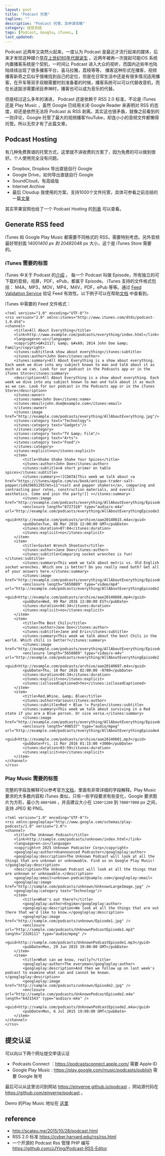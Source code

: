 ```yaml
---
layout: post
title: "Podcast 托管"
tagline: ""
description: "Podcast 托管，及申请攻略"
category: 经验总结
tags: [Podcast, Google, iTunes, ]
last_updated: 
---
```


Podcast 近两年又突然火起来，一度认为 Podcast 是最近才流行起来的媒体，后来才发现这种媒介[早在上世纪80年代就诞生](https://en.wikipedia.org/wiki/History_of_podcasting) 。近两年被再一次提起可能iOS 系统内置播客系统是个契机，一时间让 Podcast 进入大众的视听，而国内近些年也陆陆续续出现了很多播客平台，喜马拉雅，荔枝等等， 播客这种形式在播客，视频播客新奇之后似乎很难找到自己的定位，但是在日常生活中还是有很多情况适用播客，在开车等双手双眼需要时刻准备着的时候，播客系统可以可以代替收音机，而在长途跋涉需要闭目养神时，播客也可以成为音乐的代替。

但是经过这么多年的演进， Podcast 还是依赖于 RSS 2.0 标准，不论是 iTunes 还是 Play Music ，虽然 Google 已经用关闭 Google Reader 来表明对 RSS 的态度，却还是依然无法将 Podcast 从 RSS 剥离。其实这也很矛盾，就像之前看到的一则评论，Google 托管了最大的视频播客YouTube，却连小小的音频文件都懒得托管。所以无奈才有了此篇文章。

## Podcast Hosting

有几种免费靠谱的托管方式，这里就不讲收费的方案了，因为免费的可以做到很好。个人使用完全没有问题。

- Dropbox, Dropbox 导出直链自行 Google
- Google Drive，如何导出直链自行 Google
- SoundCloud，有高级版
- Internet Archive
- 最后 Cloudup 我使用的方案，支持1000个文件托管，具体可参看之前总结的一篇[文章](/post/2015/04/cloudup.html)

其实苹果官网也给了一个 Podcast Hosting 的[列表](https://itunespartner.apple.com/en/podcasts/partnersearch) 可以查看。

## Generate RSS feed

iTunes 和 Google Play Music 都需要不同格式的 RSS，需要特别考虑。另外音频最好带封面 1400*1400 px 到 2048*2048 px 大小，这个是 iTunes Store 需要的。 



### iTunes 需要的标签

iTunes 中关于 Podcast 的[介绍](https://itunespartner.apple.com/cn/podcasts/overview) 。 每一个 Podcast 叫做 Episode，所有独立的可下载的音频，视屏，PDF，ePub，都属于 Episode。 iTunes 支持的文件格式包括： M4A，MP3，MOV，MP4，M4V，PDF，ePub 等等。通过 [Feed Validation Service](http://validator.w3.org/feed/) 验证 Feed 有效性。以下例子可以在帮助[文档](https://help.apple.com/itc/podcasts_connect/#/itcbaf351599) 中查看到。

iTunes 中需要的 Feed 文件格式：

    <?xml version="1.0" encoding="UTF-8"?>
    <rss version="2.0" xmlns:itunes="http://www.itunes.com/dtds/podcast-1.0.dtd">
    <channel>
        <title>All About Everything</title>
        <link>http://www.example.com/podcasts/everything/index.html</link>
        <language>en-us</language>
        <copyright>&#x2117; &amp; &#xA9; 2014 John Doe &amp; Family</copyright>
        <itunes:subtitle>A show about everything</itunes:subtitle>
        <itunes:author>John Doe</itunes:author>
        <itunes:summary>All About Everything is a show about everything. Each week we dive into any subject known to man and talk about it as much as we can. Look for our podcast in the Podcasts app or in the iTunes Store</itunes:summary>
        <description>All About Everything is a show about everything. Each week we dive into any subject known to man and talk about it as much as we can. Look for our podcast in the Podcasts app or in the iTunes Store</description>
        <itunes:owner>
        <itunes:name>John Doe</itunes:name>
        <itunes:email>john.doe@example.com</itunes:email>
        </itunes:owner>
        <itunes:image href="http://example.com/podcasts/everything/AllAboutEverything.jpg"/>
        <itunes:category text="Technology">
        <itunes:category text="Gadgets"/>
        </itunes:category>
        <itunes:category text="TV &amp; Film"/>
        <itunes:category text="Arts">
        <itunes:category text="Food"/>
        </itunes:category>
        <itunes:explicit>no</itunes:explicit>
        <item>
            <title>Shake Shake Shake Your Spices</title>
            <itunes:author>John Doe</itunes:author>
            <itunes:subtitle>A short primer on table spices</itunes:subtitle>
            <itunes:summary><![CDATA[This week we talk about <a href="https://itunes/apple.com/us/book/antique-trader-salt-pepper/id429691295?mt=11">salt and pepper shakers</a>, comparing and contrasting pour rates, construction materials, and overall aesthetics. Come and join the party!]] ></itunes:summary>
            <itunes:image href="http://example.com/podcasts/everything/AllAboutEverything/Episode1.jpg"/>
            <enclosure length="8727310" type="audio/x-m4a" url="http://example.com/podcasts/everything/AllAboutEverythingEpisode3.m4a"/>
            <guid>http://example.com/podcasts/archive/aae20140615.m4a</guid>
            <pubDate>Tue, 08 Mar 2016 12:00:00 GMT</pubDate>
            <itunes:duration>07:04</itunes:duration>
            <itunes:explicit>no</itunes:explicit>
        </item>
        <item>
            <title>Socket Wrench Shootout</title>
            <itunes:author>Jane Doe</itunes:author>
            <itunes:subtitle>Comparing socket wrenches is fun!</itunes:subtitle>
            <itunes:summary>This week we talk about metric vs. Old English socket wrenches. Which one is better? Do you really need both? Get all of your answers here.</itunes:summary>
            <itunes:image href="http://example.com/podcasts/everything/AllAboutEverything/Episode2.jpg"/>
            <enclosure length="5650889" type="video/mp4" url="http://example.com/podcasts/everything/AllAboutEverythingEpisode2.mp4"/>
            <guid>http://example.com/podcasts/archive/aae20140608.mp4</guid>
            <pubDate>Wed, 09 Mar 2016 13:00:00 EST</pubDate>
            <itunes:duration>04:34</itunes:duration>
            <itunes:explicit>no</itunes:explicit>
        </item>
        <item>
            <title>The Best Chili</title>
            <itunes:author>Jane Doe</itunes:author>
            <itunes:subtitle>Jane and Eric</itunes:subtitle>
            <itunes:summary>This week we talk about the best Chili in the world. Which chili is better?</itunes:summary>
            <itunes:image href="http://example.com/podcasts/everything/AllAboutEverything/Episode3.jpg"/>
            <enclosure length="5650889" type="video/x-m4v" url="http://example.com/podcasts/everything/AllAboutEverythingEpisode2.m4v"/>
            <guid>http://example.com/podcasts/archive/aae20140697.m4v</guid>
            <pubDate>Thu, 10 Mar 2016 02:00:00 -0700</pubDate>
            <itunes:duration>04:34</itunes:duration>
            <itunes:explicit>no</itunes:explicit>
            <itunes:isClosedCaptioned>Yes</itunes:isClosedCaptioned>
        </item>
        <item>
            <title>Red,Whine, &amp; Blue</title>
            <itunes:author>Various</itunes:author>
            <itunes:subtitle>Red + Blue != Purple</itunes:subtitle>
            <itunes:summary>This week we talk about surviving in a Red state if you are a Blue person. Or vice versa.</itunes:summary>
            <itunes:image href="http://example.com/podcasts/everything/AllAboutEverything/Episode4.jpg"/>
            <enclosure length="498537" type="audio/mpeg" url="http://example.com/podcasts/everything/AllAboutEverythingEpisode4.mp3"/>
            <guid>http://example.com/podcasts/archive/aae20140601.mp3</guid>
            <pubDate>Fri, 11 Mar 2016 01:15:00 +3000</pubDate>
            <itunes:duration>03:59</itunes:duration>
            <itunes:explicit>no</itunes:explicit>
        </item>
    </channel>
    </rss>


### Play Music 需要的标签

完整的字段及解释可以参考官方[文档](https://support.google.com/googleplay/podcasts/answer/6260341)，里面有非常详细的字段解释。Play Music 要求的大多数内容和 iTunes 类似，只有一些字段要求有些变化，Google 要求图片为方形，最小为 `600*600` ，并且建议大小在 `1200*1200` 到 `7000*7000` px 之间，支持 JPEG 和 PNG。

    <?xml version="1.0" encoding="UTF-8"?>
    <rss xmlns:googleplay="http://www.google.com/schemas/play-podcasts/1.0" version="2.0">
    <channel>
        <title>The Unknown Podcast</title>
        <link>http://sample.com/podcasts/unknown/index.html</link>
        <language>en-us</language>
        <copyright>℗ 2025 Unknown Podcaster Corp</copyright>
        <googleplay:author>Unannounced Podcaster</googleplay:author>
        <googleplay:description>The Unknown Podcast will look at all the things that are unknown or unknowable. Find us on Google Play Music!</googleplay:description>
        <description>The Unknown Podcast will look at all the things that are unknown or unknowable.</description>
        <googleplay:email>unknown-podcast@sample.com</googleplay:email>
        <googleplay:image href="http://sample.com/podcasts/unknown/UnknownLargeImage.jpg" />
        <googleplay:category text="Technology"/>
        <item>
            <title>What's out there?</title>
            <googleplay:author>Engima</googleplay:author>
            <googleplay:description>We look at all the things that are out there that we'd like to know.</googleplay:description>
            <googleplay:image href="http://sample.com/podcasts/unknown/Episode1.jpg" />
            <enclosure url="http://sample.com/podcasts/UnknownPodcastEpisode1.mp3" length="2320111" type="audio/mpeg" />
            <guid>http://sample.com/podcasts/UnknownPodcastEpisode1.mp3</guid>
            <pubDate>Mon, 29 Jun 2015 19:00:00 GMT</pubDate>
        </item>
        <item>
            <title>What can we know, really?</title>
            <googleplay:author>The everyman</googleplay:author>
            <googleplay:description>And then we follow up on last week's podcast to examine what can and cannot be known.</googleplay:description>
            <googleplay:image href="http://sample.com/podcasts/unknown/Episode2.jpg" />
            <enclosure url="http://sample.com/podcasts/UnknownPodcastEpisode2.m4a" length="6421543" type="audio/x-m4a" />
            <guid>http://sample.com/podcasts/UnknownPodcastEpisode2.m4a</guid>
            <pubDate>Mon, 6 Jul 2015 19:00:00 GMT</pubDate>
        </item>
    </channel>
    </rss>


## 提交认证

可以向以下两个网址提交申请认证

- Podcasts Connect ：<https://podcastsconnect.apple.com/> 需要 Apple ID
- Google Play Music : <https://play.google.com/music/podcasts/publish> 需要 Google 账号

最后可以从这里访问到网站 <https://einverne.github.io/podcast> ，网站源代码在 <https://github.com/einverne/podcast> 。

Demo 的Play Music 地址在 [这里](https://goo.gl/app/playmusic?ibi=com.google.PlayMusic&isi=691797987&ius=googleplaymusic&link=https://play.google.com/music/m/Idd56uz65i4rnl4uen2urtpjzvq?t%3D%25E9%259D%2599%25E5%2590%25AC)



## reference

- <http://scateu.me/2015/10/28/podcast.html>
- RSS 2.0 标准 <https://cyber.harvard.edu/rss/rss.html>
- 一个开源的 Podcast Rss 管理 PHP 编写 <https://github.com/JJYing/Podcast-RSS-Editor>

